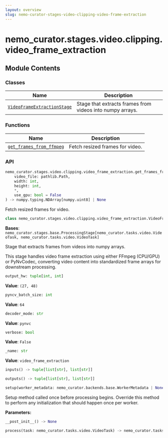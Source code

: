 ```yaml
---
layout: overview
slug: nemo-curator-stages-video-clipping-video-frame-extraction
---
```


# nemo_curator.stages.video.clipping.video_frame_extraction



## Module Contents

### Classes

| Name | Description |
|------|-------------|
| [`VideoFrameExtractionStage`](#nemo_curatorstagesvideoclippingvideo_frame_extractionvideoframeextractionstage) | Stage that extracts frames from videos into numpy arrays. |

### Functions

| Name | Description |
|------|-------------|
| [`get_frames_from_ffmpeg`](#nemo_curatorstagesvideoclippingvideo_frame_extractionget_frames_from_ffmpeg) | Fetch resized frames for video. |

### API

```python
nemo_curator.stages.video.clipping.video_frame_extraction.get_frames_from_ffmpeg(
    video_file: pathlib.Path,
    width: int,
    height: int,
    *,
    use_gpu: bool = False
) -> numpy.typing.NDArray[numpy.uint8] | None
```

Fetch resized frames for video.


```python
class nemo_curator.stages.video.clipping.video_frame_extraction.VideoFrameExtractionStage
```

**Bases**: `nemo_curator.stages.base.ProcessingStage[nemo_curator.tasks.video.VideoTask, nemo_curator.tasks.video.VideoTask]`

Stage that extracts frames from videos into numpy arrays.

This stage handles video frame extraction using either FFmpeg (CPU/GPU) or PyNvCodec,
converting video content into standardized frame arrays for downstream processing.

```python
output_hw: tuple[int, int]
```

**Value**: `(27, 48)`


```python
pyncv_batch_size: int
```

**Value**: `64`


```python
decoder_mode: str
```

**Value**: `pynvc`


```python
verbose: bool
```

**Value**: `False`


```python
_name: str
```

**Value**: `video_frame_extraction`


```python
inputs() -> tuple[list[str], list[str]]
```


```python
outputs() -> tuple[list[str], list[str]]
```


```python
setup(worker_metadata: nemo_curator.backends.base.WorkerMetadata | None = None) -> None
```

Setup method called once before processing begins.
Override this method to perform any initialization that should
happen once per worker.

**Parameters:**


```python
__post_init__() -> None
```


```python
process(task: nemo_curator.tasks.video.VideoTask) -> nemo_curator.tasks.video.VideoTask
```

